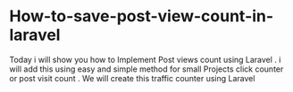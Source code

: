 # How-to-save-post-view-count-in-laravel
Today i will show you how to Implement  Post views count using Laravel . i will add this using easy and simple method for small Projects  click counter or  post visit count . We will create this traffic counter using Laravel
